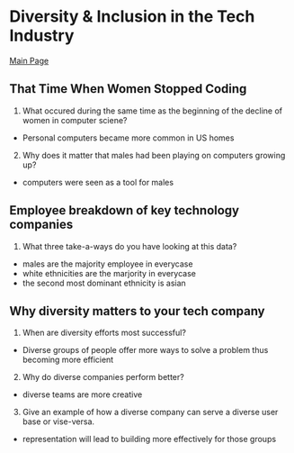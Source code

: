 # Diversity & Inclusion in the Tech Industry

[Main Page](https://jrdelmu.github.io/reading-notes/)

## That Time When Women Stopped Coding

1. What occured during the same time as the beginning of the decline of women in computer sciene?
  - Personal computers became more common in US homes
2. Why does it matter that males had been playing on computers growing up?
  - computers were seen as a tool for males

## Employee breakdown of key technology companies

1. What three take-a-ways do you have looking at this data?
  - males are the majority employee in everycase
  - white ethnicities are the marjority in everycase
  - the second most dominant ethnicity is asian

## Why diversity matters to your tech company

1. When are diversity efforts most successful?
  - Diverse groups of people offer more ways to solve a problem thus becoming more efficient
2. Why do diverse companies perform better?
  - diverse teams are more creative
3. Give an example of how a diverse company can serve a diverse user base or vise-versa.
  - representation will lead to building more effectively for those groups